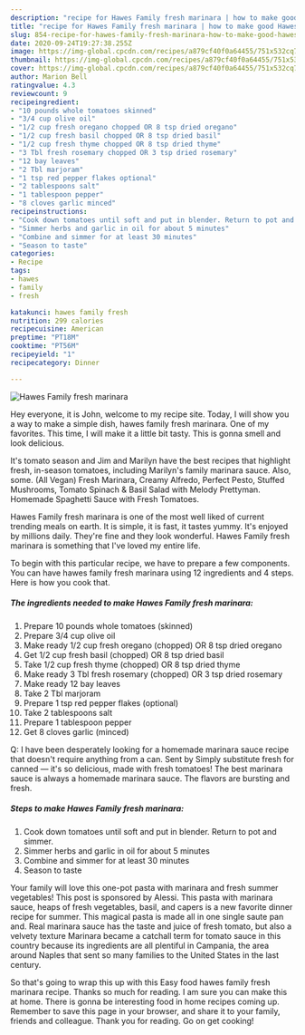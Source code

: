 ```yaml
---
description: "recipe for Hawes Family fresh marinara | how to make good Hawes Family fresh marinara"
title: "recipe for Hawes Family fresh marinara | how to make good Hawes Family fresh marinara"
slug: 854-recipe-for-hawes-family-fresh-marinara-how-to-make-good-hawes-family-fresh-marinara
date: 2020-09-24T19:27:38.255Z
image: https://img-global.cpcdn.com/recipes/a879cf40f0a64455/751x532cq70/hawes-family-fresh-marinara-recipe-main-photo.jpg
thumbnail: https://img-global.cpcdn.com/recipes/a879cf40f0a64455/751x532cq70/hawes-family-fresh-marinara-recipe-main-photo.jpg
cover: https://img-global.cpcdn.com/recipes/a879cf40f0a64455/751x532cq70/hawes-family-fresh-marinara-recipe-main-photo.jpg
author: Marion Bell
ratingvalue: 4.3
reviewcount: 9
recipeingredient:
- "10 pounds whole tomatoes skinned"
- "3/4 cup olive oil"
- "1/2 cup fresh oregano chopped OR 8 tsp dried oregano"
- "1/2 cup fresh basil chopped OR 8 tsp dried basil"
- "1/2 cup fresh thyme chopped OR 8 tsp dried thyme"
- "3 Tbl fresh rosemary chopped OR 3 tsp dried rosemary"
- "12 bay leaves"
- "2 Tbl marjoram"
- "1 tsp red pepper flakes optional"
- "2 tablespoons salt"
- "1 tablespoon pepper"
- "8 cloves garlic minced"
recipeinstructions:
- "Cook down tomatoes until soft and put in blender. Return to pot and simmer."
- "Simmer herbs and garlic in oil for about 5 minutes"
- "Combine and simmer for at least 30 minutes"
- "Season to taste"
categories:
- Recipe
tags:
- hawes
- family
- fresh

katakunci: hawes family fresh 
nutrition: 299 calories
recipecuisine: American
preptime: "PT18M"
cooktime: "PT56M"
recipeyield: "1"
recipecategory: Dinner

---
```



![Hawes Family fresh marinara](https://img-global.cpcdn.com/recipes/a879cf40f0a64455/751x532cq70/hawes-family-fresh-marinara-recipe-main-photo.jpg)

Hey everyone, it is John, welcome to my recipe site. Today, I will show you a way to make a simple dish, hawes family fresh marinara. One of my favorites. This time, I will make it a little bit tasty. This is gonna smell and look delicious.

It&#39;s tomato season and Jim and Marilyn have the best recipes that highlight fresh, in-season tomatoes, including Marilyn&#39;s family marinara sauce. Also, some. (All Vegan) Fresh Marinara, Creamy Alfredo, Perfect Pesto, Stuffed Mushrooms, Tomato Spinach &amp; Basil Salad with Melody Prettyman. Homemade Spaghetti Sauce with Fresh Tomatoes.

Hawes Family fresh marinara is one of the most well liked of current trending meals on earth. It is simple, it is fast, it tastes yummy. It's enjoyed by millions daily. They're fine and they look wonderful. Hawes Family fresh marinara is something that I've loved my entire life.


To begin with this particular recipe, we have to prepare a few components. You can have hawes family fresh marinara using 12 ingredients and 4 steps. Here is how you cook that.

<!--inarticleads1-->

##### The ingredients needed to make Hawes Family fresh marinara:

1. Prepare 10 pounds whole tomatoes (skinned)
1. Prepare 3/4 cup olive oil
1. Make ready 1/2 cup fresh oregano (chopped) OR 8 tsp dried oregano
1. Get 1/2 cup fresh basil (chopped) OR 8 tsp dried basil
1. Take 1/2 cup fresh thyme (chopped) OR 8 tsp dried thyme
1. Make ready 3 Tbl fresh rosemary (chopped) OR 3 tsp dried rosemary
1. Make ready 12 bay leaves
1. Take 2 Tbl marjoram
1. Prepare 1 tsp red pepper flakes (optional)
1. Take 2 tablespoons salt
1. Prepare 1 tablespoon pepper
1. Get 8 cloves garlic (minced)


Q: I have been desperately looking for a homemade marinara sauce recipe that doesn&#39;t require anything from a can. Sent by Simply substitute fresh for canned — it&#39;s so delicious, made with fresh tomatoes! The best marinara sauce is always a homemade marinara sauce. The flavors are bursting and fresh. 

<!--inarticleads2-->

##### Steps to make Hawes Family fresh marinara:

1. Cook down tomatoes until soft and put in blender. Return to pot and simmer.
1. Simmer herbs and garlic in oil for about 5 minutes
1. Combine and simmer for at least 30 minutes
1. Season to taste


Your family will love this one-pot pasta with marinara and fresh summer vegetables! This post is sponsored by Alessi. This pasta with marinara sauce, heaps of fresh vegetables, basil, and capers is a new favorite dinner recipe for summer. This magical pasta is made all in one single saute pan and. Real marinara sauce has the taste and juice of fresh tomato, but also a velvety texture Marinara became a catchall term for tomato sauce in this country because its ingredients are all plentiful in Campania, the area around Naples that sent so many families to the United States in the last century. 

So that's going to wrap this up with this Easy food hawes family fresh marinara recipe. Thanks so much for reading. I am sure you can make this at home. There is gonna be interesting food in home recipes coming up. Remember to save this page in your browser, and share it to your family, friends and colleague. Thank you for reading. Go on get cooking!
